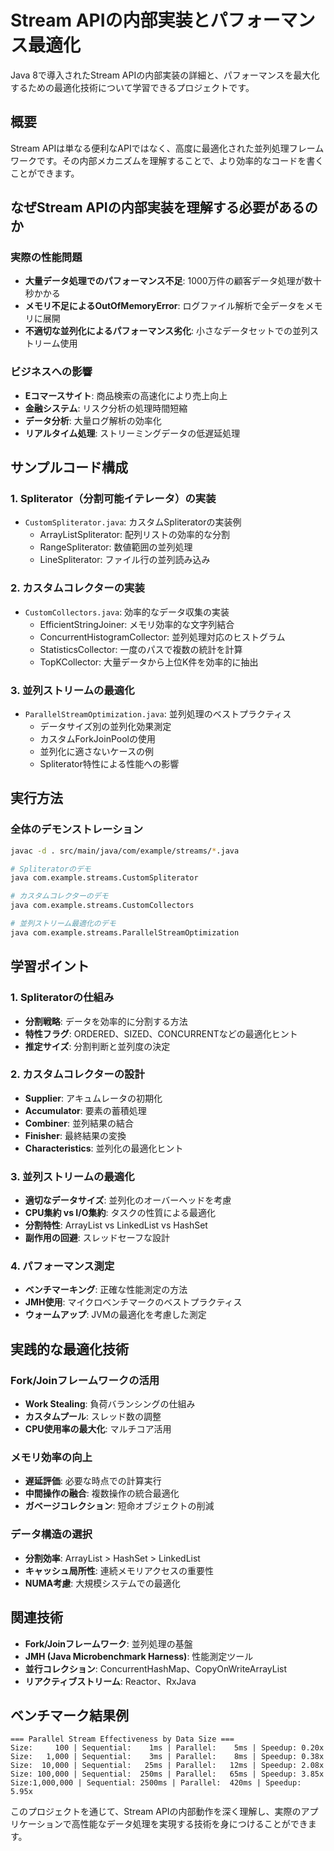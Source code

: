 # Stream APIの内部実装とパフォーマンス最適化

Java 8で導入されたStream APIの内部実装の詳細と、パフォーマンスを最大化するための最適化技術について学習できるプロジェクトです。

## 概要

Stream APIは単なる便利なAPIではなく、高度に最適化された並列処理フレームワークです。その内部メカニズムを理解することで、より効率的なコードを書くことができます。

## なぜStream APIの内部実装を理解する必要があるのか

### 実際の性能問題

- **大量データ処理でのパフォーマンス不足**: 1000万件の顧客データ処理が数十秒かかる
- **メモリ不足によるOutOfMemoryError**: ログファイル解析で全データをメモリに展開
- **不適切な並列化によるパフォーマンス劣化**: 小さなデータセットでの並列ストリーム使用

### ビジネスへの影響

- **Eコマースサイト**: 商品検索の高速化により売上向上
- **金融システム**: リスク分析の処理時間短縮
- **データ分析**: 大量ログ解析の効率化
- **リアルタイム処理**: ストリーミングデータの低遅延処理

## サンプルコード構成

### 1. Spliterator（分割可能イテレータ）の実装
- `CustomSpliterator.java`: カスタムSpliteratorの実装例
  - ArrayListSpliterator: 配列リストの効率的な分割
  - RangeSpliterator: 数値範囲の並列処理
  - LineSpliterator: ファイル行の並列読み込み

### 2. カスタムコレクターの実装
- `CustomCollectors.java`: 効率的なデータ収集の実装
  - EfficientStringJoiner: メモリ効率的な文字列結合
  - ConcurrentHistogramCollector: 並列処理対応のヒストグラム
  - StatisticsCollector: 一度のパスで複数の統計を計算
  - TopKCollector: 大量データから上位K件を効率的に抽出

### 3. 並列ストリームの最適化
- `ParallelStreamOptimization.java`: 並列処理のベストプラクティス
  - データサイズ別の並列化効果測定
  - カスタムForkJoinPoolの使用
  - 並列化に適さないケースの例
  - Spliterator特性による性能への影響

## 実行方法

### 全体のデモンストレーション
```bash
javac -d . src/main/java/com/example/streams/*.java

# Spliteratorのデモ
java com.example.streams.CustomSpliterator

# カスタムコレクターのデモ
java com.example.streams.CustomCollectors

# 並列ストリーム最適化のデモ
java com.example.streams.ParallelStreamOptimization
```

## 学習ポイント

### 1. Spliteratorの仕組み
- **分割戦略**: データを効率的に分割する方法
- **特性フラグ**: ORDERED、SIZED、CONCURRENTなどの最適化ヒント
- **推定サイズ**: 分割判断と並列度の決定

### 2. カスタムコレクターの設計
- **Supplier**: アキュムレータの初期化
- **Accumulator**: 要素の蓄積処理
- **Combiner**: 並列結果の結合
- **Finisher**: 最終結果の変換
- **Characteristics**: 並列化の最適化ヒント

### 3. 並列ストリームの最適化
- **適切なデータサイズ**: 並列化のオーバーヘッドを考慮
- **CPU集約 vs I/O集約**: タスクの性質による最適化
- **分割特性**: ArrayList vs LinkedList vs HashSet
- **副作用の回避**: スレッドセーフな設計

### 4. パフォーマンス測定
- **ベンチマーキング**: 正確な性能測定の方法
- **JMH使用**: マイクロベンチマークのベストプラクティス
- **ウォームアップ**: JVMの最適化を考慮した測定

## 実践的な最適化技術

### Fork/Joinフレームワークの活用
- **Work Stealing**: 負荷バランシングの仕組み
- **カスタムプール**: スレッド数の調整
- **CPU使用率の最大化**: マルチコア活用

### メモリ効率の向上
- **遅延評価**: 必要な時点での計算実行
- **中間操作の融合**: 複数操作の統合最適化
- **ガベージコレクション**: 短命オブジェクトの削減

### データ構造の選択
- **分割効率**: ArrayList > HashSet > LinkedList
- **キャッシュ局所性**: 連続メモリアクセスの重要性
- **NUMA考慮**: 大規模システムでの最適化

## 関連技術

- **Fork/Joinフレームワーク**: 並列処理の基盤
- **JMH (Java Microbenchmark Harness)**: 性能測定ツール
- **並行コレクション**: ConcurrentHashMap、CopyOnWriteArrayList
- **リアクティブストリーム**: Reactor、RxJava

## ベンチマーク結果例

```
=== Parallel Stream Effectiveness by Data Size ===
Size:     100 | Sequential:    1ms | Parallel:    5ms | Speedup: 0.20x
Size:   1,000 | Sequential:    3ms | Parallel:    8ms | Speedup: 0.38x
Size:  10,000 | Sequential:   25ms | Parallel:   12ms | Speedup: 2.08x
Size: 100,000 | Sequential:  250ms | Parallel:   65ms | Speedup: 3.85x
Size:1,000,000 | Sequential: 2500ms | Parallel:  420ms | Speedup: 5.95x
```

このプロジェクトを通じて、Stream APIの内部動作を深く理解し、実際のアプリケーションで高性能なデータ処理を実現する技術を身につけることができます。